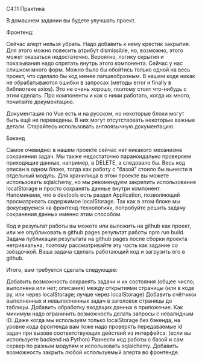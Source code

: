 C4.11 Практика

В домашнем задании вы будете улучшать проект.

Фронтенд:

Сейчас алерт нельзя убрать. Надо добавить к нему крестик закрытия. Для этого можно повесить атрибут dismissible, но, возможно, этого может оказаться недостаточно. Вероятно, логику скрытия и показывания надо спрятать внутрь этого компонента.
Сейчас у нас слишком много форм. Можно было бы обойтись только одной на весь проект, что сделало бы код менее лапшеобразным.
В нашем коде никак не обрабатываются ошибки в запросах (методы error и finally в библиотеке axios). Это не очень хорошо, поэтому стоит что-нибудь с этим сделать.
Про компоненты и как с ними работать, когда их много, почитайте документацию.

Документация по Vue есть и на русском, но некоторые блоки могут быть ещё не переведены. В них могут отсутствовать некоторые важные детали. Старайтесь использовать англоязычную документацию.

Бэкенд

Самое очевидно: в нашем проекте сейчас нет никакого механизма сохранения задач.
Мы также недостаточно параноидально проверяем приходящие данные, например, в DELETE, а следовало бы.
Весь код описан в одном блоке, тогда как работу с "базой" стоило бы вынести в отдельный модуль.
Для хранилища в этом проекте вы можете использовать sqlalchemy, но мы рекомендуем закрепить использование localStorage и просто сохранять данные внутри компонент. Напоминаем, что в devtools есть раздел Application, позволяющий просматривать содержимое localStorage. Так как в этом блоке мы фокусируемся на фронтенд-технологиях, попробуйте решить задачу сохранения данных именно этим способом.

Код и результат работы вы можете или выложить на github как проект, или же опубликовать в github pages результат работы npm run build. Задача публикации результата на github pages после сборки проекта нетривиальна, поэтому рассматривайте эту часть как задание со звёздочкой. Ваша задача сделать работающий код и загрузить его в github.

Итого, вам требуется сделать следующее:

Добавить возможность сохранять задачи и их состояния (общее число; выполнена или нет; описания) между открытиями страницы (или в коде py, или через localStorage; лучше через localStorage)
Добавить счётчики выполненных и невыполненных задач в заголовок страницы до таблицы.
Добавить обработку входящих данных в приложение. Как минимум надо ограничить возможность делать запросы с невалидным ID. Даже когда мы используем только localStorage без бэкенда, на уровне кода фронтенда вам тоже надо проверять передаваемые id задач при вызове соответствующих действий из интерфейса.
(если вы используете backend на Python) Разнести код работы с базой и сам сервер по разным модулям и использовать sqlalchemy.
Добавить возможность закрыть любой используемый алерта во фронтенде.
